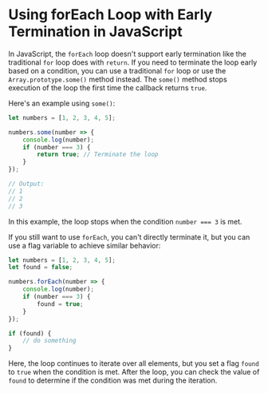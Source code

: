 

# Using forEach Loop with Early Termination in JavaScript

In JavaScript, the `forEach` loop doesn't support early termination like the traditional `for` loop does with `return`. If you need to terminate the loop early based on a condition, you can use a traditional `for` loop or use the `Array.prototype.some()` method instead. The `some()` method stops execution of the loop the first time the callback returns `true`.

Here's an example using `some()`:

```javascript
let numbers = [1, 2, 3, 4, 5];

numbers.some(number => {
    console.log(number);
    if (number === 3) {
        return true; // Terminate the loop
    }
});

// Output:
// 1
// 2
// 3
```

In this example, the loop stops when the condition `number === 3` is met.

If you still want to use `forEach`, you can't directly terminate it, but you can use a flag variable to achieve similar behavior:

```javascript
let numbers = [1, 2, 3, 4, 5];
let found = false;

numbers.forEach(number => {
    console.log(number);
    if (number === 3) {
        found = true;
    }
});

if (found) {
    // do something
}
```

Here, the loop continues to iterate over all elements, but you set a flag `found` to `true` when the condition is met. After the loop, you can check the value of `found` to determine if the condition was met during the iteration.


